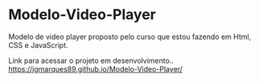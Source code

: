 # Modelo-Video-Player
Modelo de video player proposto pelo curso que estou fazendo em Html, CSS e JavaScript.

Link para acessar o projeto em desenvolvimento..
 https://jgmarques89.github.io/Modelo-Video-Player/
